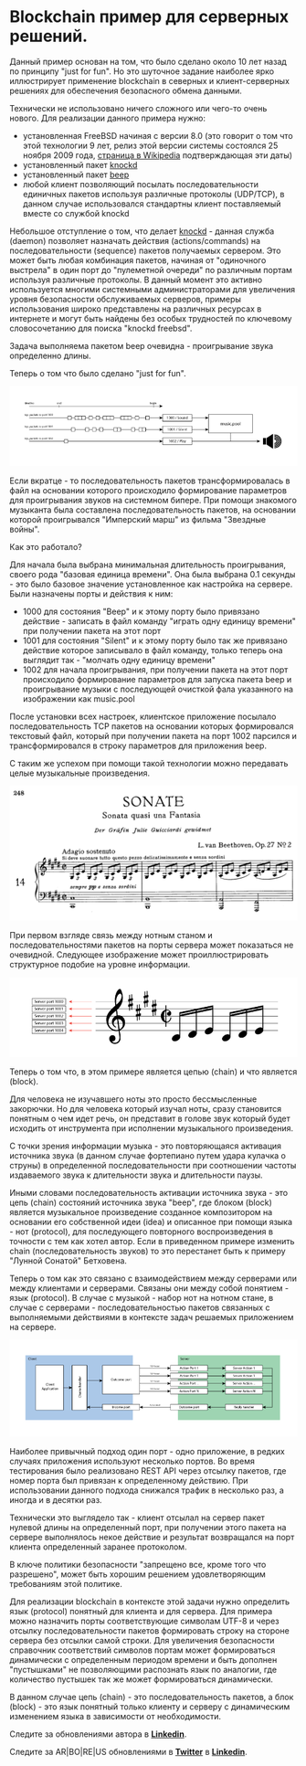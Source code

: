 # Blockchain пример для серверных решений.

Данный пример основан на том, что было сделано около 10 лет назад по принципу "just for fun". Но это шуточное задание наиболее ярко иллюстрирует применение blockchain в северных и клиент-серверных решениях для обеспечения безопасного обмена данными.

Технически не использовано ничего сложного или чего-то очень нового. Для реализации данного примера нужно:

* установленная FreeBSD начиная с версии 8.0 (это говорит о том что этой технологии 9 лет, релиз этой версии системы состоялся 25 ноября 2009 года, [страница в Wikipedia](https://en.wikipedia.org/wiki/FreeBSD_version_history) подтверждающая эти даты)
* установленный пакет [knockd](https://www.freebsd.org/cgi/man.cgi?query=knockd&apropos=0&sektion=0&manpath=FreeBSD+8.0-RELEASE+and+Ports&arch=default&format=html)
* установленный пакет [beep](https://www.freebsd.org/cgi/man.cgi?query=beep)
* любой клиент позволяющий посылать последовательности единичных пакетов используя различные протоколы (UDP/TCP), в данном случае использовался стандартны клиент поставляемый вместе со службой knockd

Небольшое отступление о том, что делает [knockd](https://www.freebsd.org/cgi/man.cgi?query=knockd&apropos=0&sektion=0&manpath=FreeBSD+8.0-RELEASE+and+Ports&arch=default&format=html) - данная служба (daemon) позволяет назначать действия (actions/commands) на последовательности (sequence) пакетов получаемых сервером. Это может быть любая комбинация пакетов, начиная от "одиночного выстрела" в один порт до "пулеметной очереди" по различным портам используя различные протоколы. В данный момент это активно используется многими системными администраторами для увеличения уровня безопасности обслуживаемых серверов, примеры использования широко представлены на различных ресурсах в интернете и могут быть найдены без особых трудностей по ключевому словосочетанию для поиска "knockd freebsd".

Задача выполняема пакетом beep очевидна - проигрывание звука определенно длины.

Теперь о том что было сделано "just for fun".

![](https://raw.githubusercontent.com/ArboreusSystems/arboreus_articles/master/blockchain/bc_example_connected_servers/illustrations/blockchain_013.png)

Если вкратце - то последовательность пакетов трансформировалась в файл на основании которого происходило формирование параметров для проигрывания звуков на системном бипере. При помощи знакомого музыканта была составлена последовательность пакетов, на основании которой проигрывался "Имперский марш" из фильма "Звездные войны".

Как это работало?

Для начала была выбрана минимальная длительность проигрывания, своего рода "базовая единица времени". Она была выбрана 0.1 секунды - это было базовое значение установленное как настройка на сервере. Были назначены порты и действия к ним:

* 1000 для состояния "Beep" и к этому порту было привязано действие - записать в файл команду "играть одну единицу времени"  при получении пакета на этот порт
* 1001 для состояния "Silent" и к этому порту было так же привязано действие которое записывало в файл команду, только теперь она выглядит так - "молчать одну единицу времени"
* 1002 для начала проигрывания, при получении пакета на этот порт происходило формирование параметров для запуска пакета beep и проигрывание музыки с последующей очисткой фала указанного на изображении как music.pool

После установки всех настроек, клиентское приложение посылало последовательность TCP пакетов на основании которых формировался текстовый файл, который при получении пакета на порт 1002 парсился и трансформировался в строку параметров для приложения beep.

С таким же успехом при помощи такой технологии можно передавать целые музыкальные произведения.

![](https://raw.githubusercontent.com/ArboreusSystems/arboreus_articles/master/blockchain/bc_example_connected_servers/illustrations/blockchain_014.png)

При первом взгляде связь между нотным станом и последовательностями пакетов на порты сервера может показаться не очевидной. Следующее изображение может проиллюстрировать структурное подобие на уровне информации.

![](https://raw.githubusercontent.com/ArboreusSystems/arboreus_articles/master/blockchain/bc_example_connected_servers/illustrations/blockchain_015.png)

Теперь о том что, в этом примере является цепью (chain) и что является (block).

Для человека не изучавшего ноты это просто бессмысленные закорючки. Но для человека который изучал ноты, сразу становится понятным о чем идет речь, он представит в голове звук который будет исходить от инструмента при исполнении музыкального произведения.

С точки зрения информации музыка - это повторяющаяся активация источника звука (в данном случае фортепиано путем удара кулачка о струны) в определенной последовательности при соотношении частоты издаваемого звука к длительности звука и длительности паузы.

Иными словами последовательность активации источника звука - это цепь (chain) состояний источника звука "beep", где блоком (block) является музыкальное произведение созданное композитором на основании его собственной идеи (idea) и описанное при помощи языка - нот (protocol), для последующего повторного воспроизведения в точности с тем как хотел автор. Если в приведенном примере изменить chain (последовательность звуков) то это перестанет быть к примеру "Лунной Сонатой" Бетховена.

Теперь о том как это связано с взаимодействием между серверами или между клиентами и серверами. Связаны они между собой понятием - язык (protocol). В случае с музыкой - набор нот на нотном стане, в случае с серверами - последовательностью пакетов связанных с выполняемыми действиями в контексте задач решаемых приложением на сервере.

![](https://raw.githubusercontent.com/ArboreusSystems/arboreus_articles/master/blockchain/bc_example_connected_servers/illustrations/blockchain_016.png)

Наиболее привычный подход один порт - одно приложение, в редких случаях приложения используют несколько портов. Во время тестирования было реализовано REST API через отсылку пакетов, где номер порта был привязан к определенному действию. При использовании данного подхода снижался трафик в несколько раз, а иногда и в десятки раз.

Технически это выглядело так - клиент отсылал на сервер пакет нулевой длины на определенный порт, при получении этого пакета на сервере выполнялось некое действие и результат возвращался на порт клиента определенный заранее протоколом.

В ключе политики безопасности "запрещено все, кроме того что разрешено", может быть хорошим решением удовлетворяющим требованиям этой политике.

Для реализации blockchain в контексте этой задачи нужно определить язык (protocol) понятный для клиента и для сервера. Для примера можно назначить порты соответствующие символам UTF-8 и через отсылку последовательности пакетов формировать строку на стороне сервера без отсылки самой строки. Для увеличения безопасности справочник соответствий символов портам может формироваться динамически с определенным периодом времени и быть дополнен "пустышками" не позволяющими распознать язык по аналогии, где количество пустышек так же может формироваться динамически.

В данном случае цепь (chain) - это последовательность пакетов, а блок (block) - это язык понятный только клиенту и серверу с динамическим изменением языка в зависимости от необходимости.

Следите за обновлениями автора в [**Linkedin**](https://www.linkedin.com/in/alexandr-kirilov-3365b992/).

Следите за AR|BO|RE|US обновлениями в [**Twitter**](https://twitter.com/ArboreusSystems) в [**Linkedin**](www.linkedin.com/company/arboreus-systems/).